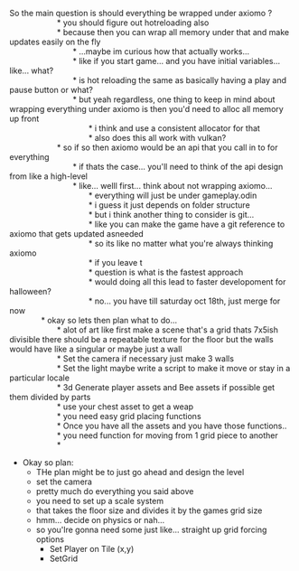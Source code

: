 So the main question is should everything be wrapped under axiomo ?   
      * you should figure out hotreloading also  
      * because then you can wrap all memory under that and make updates easily on the fly  
        * ...maybe im curious how that actually works...  
        * like if you start game... and you have initial variables... like... what?  
        * is hot reloading the same as basically having a play and pause button or what?  
        * but yeah regardless, one thing to keep in mind about wrapping everything under axiomo is then you'd need to alloc all memory up front  
          * i think and use a consistent allocator for that  
          * also does this all work with vulkan?  
      * so if so then axiomo would be an api that you call in to for everything  
        * if thats the case... you'll need to think of the api design from like a high-level  
        * like... welll first... think about not wrapping axiomo...  
          * everything will just be under gameplay.odin  
          * i guess it just depends on folder structure  
          * but i think another thing to consider is git...  
          * like you can make the game have a git reference to axiomo that gets updated asneeded  
          * so its like no matter what you're always thinking axiomo  
          * if you leave t  
          * question is what is the fastest approach  
          * would doing all this lead to faster developoment for halloween?  
          * no... you have till saturday oct 18th, just merge for now  
    * okay so lets then plan what to do...   
      * alot of art like first make a scene that's a grid thats 7x5ish divisible there should be a repeatable texture for the floor but the walls would have like a singular or maybe just a wall  
      * Set the camera if necessary just make 3 walls  
      * Set the light maybe write a script to make it move or stay in a particular locale  
      * 3d Generate player assets and Bee assets if possible get them divided by parts  
      * use your chest asset to get a weap  
      * you need easy grid placing functions  
      * Once you have all the assets and you have those functions..  
      * you need function for moving from 1 grid piece to another  
      *
* Okay so plan:
	* THe plan might be to just go ahead and design the level 
	* set the camera
	* pretty much do everything you said above
	* you need to set up a scale system
	* that takes the floor size and divides it by the games grid size
	* hmm... decide on physics or nah...
	* so you'lre gonna need some just like... straight up grid forcing options
		* Set Player on Tile (x,y)
		* SetGrid 
